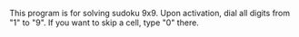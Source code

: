 This program is for solving sudoku 9x9.
Upon activation, dial all digits from "1" to "9".
If you want to skip a cell, type "0" there.

